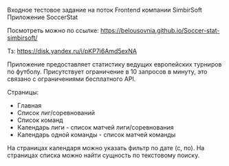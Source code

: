 Входное тестовое задание на поток Frontend компании SimbirSoft
Приложение SoccerStat

Посмотреть можно по ссылке: https://belousovnia.github.io/Soccer-stat-simbirsoft/

Тз: https://disk.yandex.ru/i/pKP7i6Amd5exNA

Приложение  предоставляет статистику ведущих европейских турниров по футболу.
Присутствует ограничение в 10 запросов в минуту, это связано с ограничениями бесплатного API.

Страницы:
- Главная
- Список лиг/соревнований
- Список команд
- Календарь лиги - список матчей лиги/соревнования
- Календарь одной команды - список матчей команды

На страницах календаря можно указать фильтр по дате (с, по).
На страницах списка можно найти сущность по текстовому поиску.

